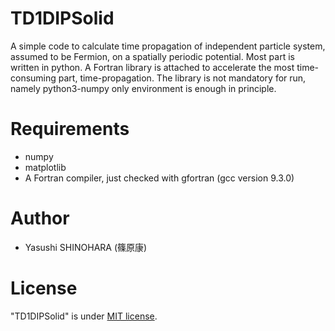# TD1DIPSolid

A simple code to calculate time propagation of independent particle system, assumed to be Fermion, on a spatially periodic potential.
Most part is written in python. A Fortran library is attached to accelerate the most time-consuming part, time-propagation. The library is not mandatory for run, namely python3-numpy only environment is enough in principle.

# Requirements 
 
* numpy
* matplotlib
* A Fortran compiler, just checked with gfortran (gcc version 9.3.0)

# Author

* Yasushi SHINOHARA (篠原康)

 
# License
 
"TD1DIPSolid" is under [MIT license](https://en.wikipedia.org/wiki/MIT_License).
